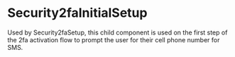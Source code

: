 Security2faInitialSetup
======

Used by Security2faSetup, this child component is used on the first step of the
2fa activation flow to prompt the user for their cell phone number for SMS.
